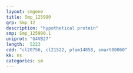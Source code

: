 ```yaml
---
layout: smgene
title: Smp_125990
grp: Smp_12
description: "hypothetical protein"
smp: Smp_125990.1
uniprot: "G4VB27"
length:  5223
cdd: "cl20756, cl21522, pfam14858, smart00060"
kk: ns
categories: sm
---
```

